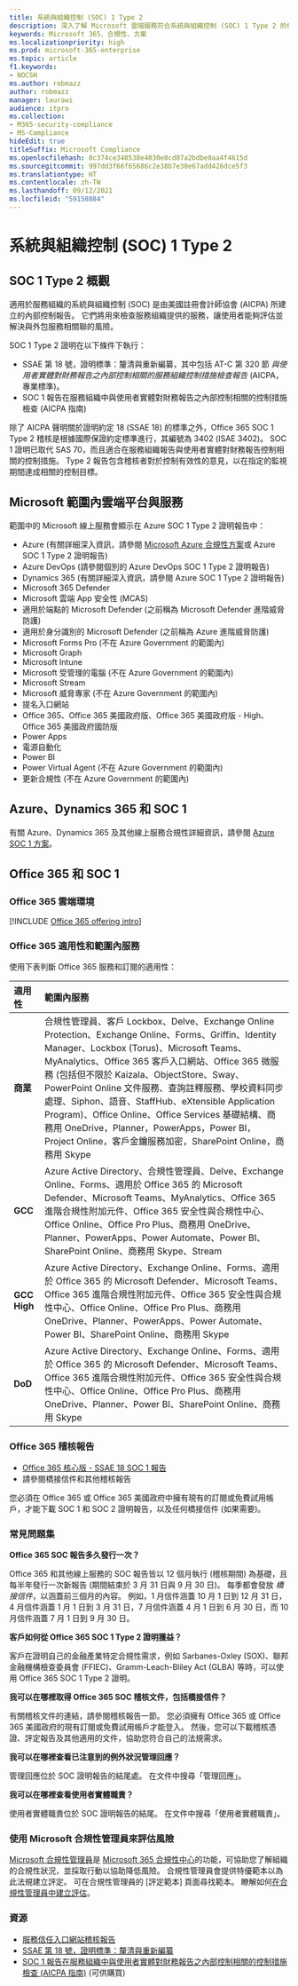 ```yaml
---
title: 系統與組織控制 (SOC) 1 Type 2
description: 深入了解 Microsoft 雲端服務符合系統與組織控制 (SOC) 1 Type 2 的作業安全性標準。
keywords: Microsoft 365、合規性、方案
ms.localizationpriority: high
ms.prod: microsoft-365-enterprise
ms.topic: article
f1.keywords:
- NOCSH
ms.author: robmazz
author: robmazz
manager: laurawi
audience: itpro
ms.collection:
- M365-security-compliance
- MS-Compliance
hideEdit: true
titleSuffix: Microsoft Compliance
ms.openlocfilehash: 8c374ce340538e4030e0cd07a2bdbe0aa4f4615d
ms.sourcegitcommit: 997dd3f66f65686c2e38b7e30e67add426dce5f3
ms.translationtype: HT
ms.contentlocale: zh-TW
ms.lasthandoff: 09/12/2021
ms.locfileid: "59158884"
---
```

# <a name="system-and-organization-controls-soc-1-type-2"></a>系統與組織控制 (SOC) 1 Type 2

## <a name="soc-1-type-2-overview"></a>SOC 1 Type 2 概觀

適用於服務組織的系統與組織控制 (SOC) 是由美國註冊會計師協會 (AICPA) 所建立的內部控制報告。 它們將用來檢查服務組織提供的服務，讓使用者能夠評估並解決與外包服務相關聯的風險。

SOC 1 Type 2 證明在以下條件下執行：

- SSAE 第 18 號，證明標準：釐清與重新編纂，其中包括 AT-C 第 320 節 *與使用者實體對財務報告之內部控制相關的服務組織控制措施檢查報告* (AICPA，專業標準)。
- SOC 1 報告在服務組織中與使用者實體對財務報告之內部控制相關的控制措施檢查 (AICPA 指南)

除了 AICPA 聲明關於證明約定 18 (SSAE 18) 的標準之外，Office 365 SOC 1 Type 2 稽核是根據國際保證約定標準進行，其編號為  3402 (ISAE 3402)。 SOC 1 證明已取代 SAS 70，而且適合在服務組織報告與使用者實體對財務報告控制相關的控制措施。 Type 2 報告包含稽核者對於控制有效性的意見，以在指定的監視期間達成相關的控制目標。

## <a name="microsoft-in-scope-cloud-platforms--services"></a>Microsoft 範圍內雲端平台與服務

範圍中的 Microsoft 線上服務會顯示在 Azure SOC 1 Type 2 證明報告中：

- Azure (有關詳細深入資訊，請參閱 [Microsoft Azure 合規性方案](https://azure.microsoft.com/resources/microsoft-azure-compliance-offerings/)或 Azure SOC 1 Type 2 證明報告)
- Azure DevOps (請參閱個別的 Azure DevOps SOC 1 Type 2 證明報告)
- Dynamics 365 (有關詳細深入資訊，請參閱 Azure SOC 1 Type 2 證明報告)
- Microsoft 365 Defender
- Microsoft 雲端 App 安全性 (MCAS)
- 適用於端點的 Microsoft Defender (之前稱為 Microsoft Defender 進階威脅防護)
- 適用於身分識別的 Microsoft Defender (之前稱為 Azure 進階威脅防護)
- Microsoft Forms Pro (不在 Azure Government 的範圍內)
- Microsoft Graph
- Microsoft Intune
- Microsoft 受管理的電腦 (不在 Azure Government 的範圍內)
- Microsoft Stream
- Microsoft 威脅專家 (不在 Azure Government 的範圍內)
- 提名入口網站
- Office 365、Office 365 美國政府版、Office 365 美國政府版 - High、Office 365 美國政府國防版
- Power Apps
- 電源自動化
- Power BI
- Power Virtual Agent (不在 Azure Government 的範圍內)
- 更新合規性 (不在 Azure Government 的範圍內)

## <a name="azure-dynamics-365-and-soc-1"></a>Azure、Dynamics 365 和 SOC 1

有關 Azure、Dynamics 365 及其他線上服務合規性詳細資訊，請參閱 [Azure SOC 1 方案](/azure/compliance/offerings/offering-soc-1)。

## <a name="office-365-and-soc-1"></a>Office 365 和 SOC 1

### <a name="office-365-cloud-environments"></a>Office 365 雲端環境

[!INCLUDE [Office 365 offering intro](../includes/o365-offering-introduction.md)]

### <a name="office-365-applicability-and-in-scope-services"></a>Office 365 適用性和範圍內服務

使用下表判斷 Office 365 服務和訂閱的適用性：

| **適用性** | **範圍內服務** |
|:------------------|:----------------------|
| **商業** | 合規性管理員、客戶 Lockbox、Delve、Exchange Online Protection、Exchange Online、Forms、Griffin、Identity Manager、Lockbox (Torus)、Microsoft Teams、MyAnalytics、Office 365 客戶入口網站、Office 365 微服務 (包括但不限於 Kaizala、ObjectStore、Sway、PowerPoint Online 文件服務、查詢註釋服務、學校資料同步處理、Siphon、語音、StaffHub、eXtensible Application Program)、Office Online、Office Services 基礎結構、商務用 OneDrive，Planner，PowerApps，Power BI，Project Online，客戶金鑰服務加密，SharePoint Online，商務用 Skype |
| **GCC** | Azure Active Directory、合規性管理員、Delve、Exchange Online、Forms、適用於 Office 365 的 Microsoft Defender、Microsoft Teams、MyAnalytics、Office 365 進階合規性附加元件、Office 365 安全性與合規性中心、Office Online、Office Pro Plus、商務用 OneDrive、Planner、PowerApps、Power Automate、Power BI、SharePoint Online、商務用 Skype、Stream |
| **GCC High** | Azure Active Directory、Exchange Online、Forms、適用於 Office 365 的 Microsoft Defender、Microsoft Teams、Office 365 進階合規性附加元件、Office 365 安全性與合規性中心、Office Online、Office Pro Plus、商務用 OneDrive、Planner、PowerApps、Power Automate、Power BI、SharePoint Online、商務用 Skype |
| **DoD** | Azure Active Directory、Exchange Online、Forms、適用於 Office 365 的 Microsoft Defender、Microsoft Teams、Office 365 進階合規性附加元件、Office 365 安全性與合規性中心、Office Online、Office Pro Plus、商務用 OneDrive、Planner、Power BI、SharePoint Online、商務用 Skype |

### <a name="office-365-audit-reports"></a>Office 365 稽核報告

- [Office 365 核心版 - SSAE 18 SOC 1 報告](https://aka.ms/o365SOC-1)
- 請參閱橋接信件和其他稽核報告

您必須在 Office 365 或 Office 365 美國政府中擁有現有的訂閱或免費試用帳戶，才能下載 SOC 1 和 SOC 2 證明報告，以及任何橋接信件 (如果需要)。

### <a name="frequently-asked-questions"></a>常見問題集

**Office 365 SOC 報告多久發行一次？**

Office 365 和其他線上服務的 SOC 報告皆以 12 個月執行 (稽核期間) 為基礎，且每半年發行一次新報告 (期間結束於 3 月 31 日與 9 月 30 日)。 每季都會發放 *橋接信件*，以涵蓋前三個月的內容。 例如，1 月信件涵蓋 10 月 1 日到 12 月 31 日，4 月信件涵蓋 1 月 1 日到 3 月 31 日，7 月信件涵蓋 4 月 1 日到 6 月 30 日，而 10 月信件涵蓋 7 月 1 日到 9 月 30 日。

**客戶如何從 Office 365 SOC 1 Type 2 證明獲益？**

客戶在證明自己的金融產業特定合規性需求，例如 Sarbanes-Oxley (SOX)、聯邦金融機構檢查委員會 (FFIEC)、Gramm-Leach-Bliley Act (GLBA) 等時，可以使用 Office 365 SOC 1 Type 2 證明。

**我可以在哪裡取得 Office 365 SOC 稽核文件，包括橋接信件？**

有關稽核文件的連結，請參閱稽核報告一節。 您必須擁有 Office 365 或 Office 365 美國政府的現有訂閱或免費試用帳戶才能登入。 然後，您可以下載稽核憑證、評定報告及其他適用的文件，協助您符合自己的法規需求。

**我可以在哪裡查看已注意到的例外狀況管理回應？**

管理回應位於 SOC 證明報告的結尾處。 在文件中搜尋「管理回應」。

**我可以在哪裡查看使用者實體職責？**

使用者實體職責位於 SOC 證明報告的結尾。 在文件中搜尋「使用者實體職責」。

### <a name="use-microsoft-compliance-manager-to-assess-your-risk"></a>使用 Microsoft 合規性管理員來評估風險

[Microsoft 合規性管理員](/microsoft-365/compliance/compliance-manager)是 [Microsoft 365 合規性中心](/microsoft-365/compliance/microsoft-365-compliance-center)的功能，可協助您了解組織的合規性狀況，並採取行動以協助降低風險。 合規性管理員會提供特優範本以為此法規建立評定。 可在合規性管理員的 [評定範本] 頁面尋找範本。 瞭解如何[在合規性管理員中建立評估](/microsoft-365/compliance/compliance-manager-assessments)。

### <a name="resources"></a>資源

- [服務信任入口網站稽核報告](https://servicetrust.microsoft.com/ViewPage/MSComplianceGuideV3)
- [SSAE 第 18 號，證明標準：釐清與重新編纂](https://www.aicpa.org/Research/Standards/AuditAttest/DownloadableDocuments/SSAE_No_18.pdf)
- [SOC 1 報告在服務組織中與使用者實體對財務報告之內部控制相關的控制措施檢查 (AICPA 指南)](https://future.aicpa.org/cpe-learning/publication/reporting-on-an-examination-of-controls-at-a-service-organization-relevant-to-user-entities-internal-control-over-financial-reporting-soc-1-guide-OPL) (可供購買)
